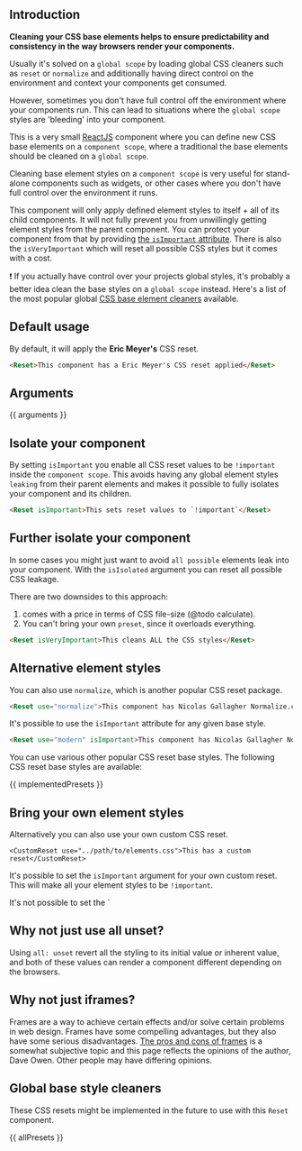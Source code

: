 ## Introduction

**Cleaning your CSS base elements helps to ensure predictability and consistency in the way browsers render your components.**

Usually it's solved on a `global scope` by loading global CSS cleaners such as `reset` or `normalize` and additionally having direct control on the environment and context your components get consumed.

However, sometimes you don't have full control off the environment where your components run. This can lead to situations where the `global scope` styles are 'bleeding' into your component.

This is a very small [ReactJS](https://reactjs.org/) component where you can define new CSS base elements on a `component scope`, where a traditional the base elements should be cleaned on a `global scope`.

Cleaning base element styles on a `component scope` is very useful for stand-alone components such as widgets, or other cases where you don't have full control over the environment it runs.

This component will only apply defined element styles to itself + all of its child components. It will not fully prevent you from unwillingly getting element styles from the parent component. You can protect your component from that by providing [the `isImportant` attribute](#-isolate-your-component). There is also the `isVeryImportant` which will reset all possible CSS styles but it comes with a cost.

❗ If you actually have control over your projects global styles, it's probably a better idea clean the base styles on a `global scope` instead. Here's a list of the most popular global [CSS base element cleaners](#-global-base-style-cleaners) available.

## Default usage

By default, it will apply the __Eric Meyer's__ CSS reset.

```html
<Reset>This component has a Eric Meyer's CSS reset applied</Reset>
```

## Arguments

{{ arguments }}

## Isolate your component

By setting `isImportant` you enable all CSS reset values to be `!important` inside the `component scope`. This avoids having any global element styles `leaking` from their parent elements and makes it possible to fully isolates your component and its children.

```html
<Reset isImportant>This sets reset values to `!important`</Reset>
```

## Further isolate your component

In some cases you might just want to avoid `all possible` elements leak into your component. With the `isIsolated` argument you can reset all possible CSS leakage.

There are two downsides to this approach:

1. comes with a price in terms of CSS file-size (@todo calculate).
2. You can't bring your own `preset`, since it overloads everything.

```html
<Reset isVeryImportant>This cleans ALL the CSS styles</Reset>
```

## Alternative element styles

You can also use `normalize`, which is another popular CSS reset package.

```html
<Reset use="normalize">This component has Nicolas Gallagher Normalize.css applied</Reset>
```

It's possible to use the `isImportant` attribute for any given base style.

```html
<Reset use="modern" isImportant>This component has Nicolas Gallagher Normalize.css applied and marked as `!important`</Reset>
```

You can use various other popular CSS reset base styles. The following CSS reset base styles are available:

{{ implementedPresets }}

## Bring your own element styles

Alternatively you can also use your own custom CSS reset.

```
<CustomReset use="../path/to/elements.css">This has a custom reset</CustomReset>
```

It's possible to set the `isImportant` argument for your own custom reset. This will make all your element styles to be `!important`.

It's not possible to set the `

## Why not just use all unset?

Using `all: unset` revert all the styling to its initial value or inherent value, and both of these values can render a component different depending on the browsers.

## Why not just iframes?

Frames are a way to achieve certain effects and/or solve certain problems in web design. Frames have some compelling advantages, but they also have some serious disadvantages. [The pros and cons of frames](https://www.mediacollege.com/internet/html/frames/pros-cons.html) is a somewhat subjective topic and this page reflects the opinions of the author, Dave Owen. Other people may have differing opinions.

## Global base style cleaners

These CSS resets might be implemented in the future to use with this `Reset` component.

{{ allPresets }}
